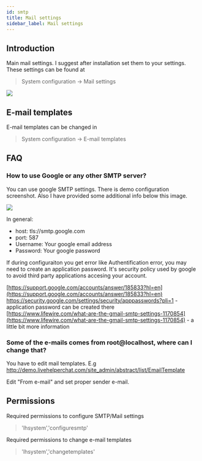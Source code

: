 ```yaml
---
id: smtp
title: Mail settings
sidebar_label: Mail settings
---
```


## Introduction

Main mail settings. I suggest after installation set them to your settings. These settings can be found at

> System configuration -> Mail settings

![](/img/system/mail-settings-main.jpg) 

## E-mail templates

E-mail templates can be changed in 

> System configuration -> E-mail templates

## FAQ

### How to use Google or any other SMTP server?

You can use google SMTP settings. There is demo configuration screenshot. Also I have provided some additional info below this image.

![](/img/system/mail-settings-smtp.jpg) 

In general:

* host: tls://smtp.google.com
* port: 587
* Username: Your google email address
* Password: Your google password

If during configuraiton you get error like Authentification error, you may need to create an application password. It's security policy used by google to avoid third party applications accesing your account. 

[https://support.google.com/accounts/answer/185833?hl=en](https://support.google.com/accounts/answer/185833?hl=en)  
https://security.google.com/settings/security/apppasswords?pli=1 - application password can be created there  
[https://www.lifewire.com/what-are-the-gmail-smtp-settings-1170854](https://www.lifewire.com/what-are-the-gmail-smtp-settings-1170854) - a little bit more information

### Some of the e-mails comes from root@localhost, where can I change that?

You have to edit mail templates. E.g
http://demo.livehelperchat.com/site_admin/abstract/list/EmailTemplate

Edit "From e-mail" and set proper sender e-mail.

## Permissions

Required permissions to configure SMTP/Mail settings
> 'lhsystem','configuresmtp'

Required permissions to change e-mail templates

 >'lhsystem','changetemplates'